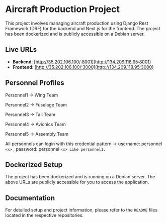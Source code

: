 # Aircraft Production Project

This project involves managing aircraft production using Django Rest Framework (DRF) for the backend and Next.js for the frontend. The project has been dockerized and is publicly accessible on a Debian server.

## Live URLs

- **Backend**: [http://35.202.106.100/:8001](http://134.209.118.95:8001)
- **Frontend**: [http://35.202.106.100/:3000](http://134.209.118.95:3000)

## Personnel Profiles

Personnel1 -> Wing Team

Personnel2 -> Fuselage Team

Personnel3 -> Tail Team

Personnel4 -> Avionics Team

Personnel5 -> Assembly Team

All personnels can login with this credential pattern -> username: personnel `<x>` , password: personnel `<x> Like personnel1.`

## Dockerized Setup

The project has been dockerized and is running on a Debian server. The above URLs are publicly accessible for you to access the application.

## Documentation

For detailed setup and project information, please refer to the `README` files located in the respective repositories.
